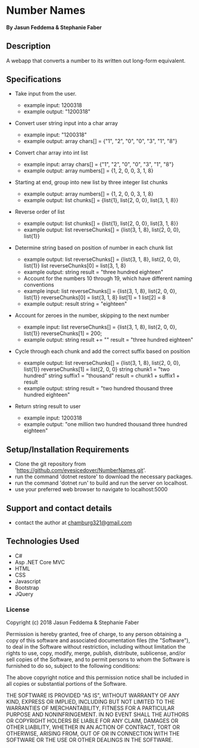 
# Number Names

#### By Jasun Feddema & Stephanie Faber

## Description
A webapp that converts a number to its written out long-form equivalent.

## Specifications
* Take input from the user.
  - example input: 1200318
  - example output: "1200318"

* Convert user string input into a char array
  - example input: "1200318"
  - example output: array chars[] = {"1", "2", "0", "0", "3", "1", "8"}

* Convert char array into int list
  - example input: array chars[] = {"1", "2", "0", "0", "3", "1", "8"}
  - example output: array numbers[] = {1, 2, 0, 0, 3, 1, 8}

* Starting at end, group into new list by three integer list chunks
  - example output: array numbers[] = {1, 2, 0, 0, 3, 1, 8}
  - example output: list chunks[] = {list{1}, list{2, 0, 0}, list{3, 1, 8}}

* Reverse order of list
  - example output: list chunks[] = {list{1}, list{2, 0, 0}, list{3, 1, 8}}
  - example output: list reverseChunks[] = {list{3, 1, 8}, list{2, 0, 0}, list{1}}

* Determine string based on position of number in each chunk list
  - example output: list reverseChunks[] = {list{3, 1, 8}, list{2, 0, 0}, list{1}}
  list reverseChunks[0] = list{3, 1, 8}
  - example output: string result = "three hundred eighteen"

  * Account for the numbers 10 through 19, which have different naming conventions
  - example input: list reverseChunks[] = {list{3, 1, 8}, list{2, 0, 0}, list{1}}
  reverseChunks[0] = list{3, 1, 8}
  list[1] = 1
  list[2] = 8
  - example output: result string = "eighteen"

* Account for zeroes in the number, skipping to the next number
  - example input: list reverseChunks[] = {list{3, 1, 8}, list{2, 0, 0}, list{1}}
  reverseChunks[1] = 200;
  - example output: string result += ""
  result = "three hundred eighteen"

* Cycle through each chunk and add the correct suffix based on position
  - example output: list reverseChunks[] = {list{3, 1, 8}, list{2, 0, 0}, list{1}}
  reverseChunks[1] = list{2, 0, 0}
  string chunk1 = "two hundred"
  string suffix1 = "thousand"
  result = chunk1 + suffix1 + result
  - example output: string result = "two hundred thousand three hundred eighteen"

* Return string result to user
  - example input: 1200318
  - example output: "one million two hundred thousand three hundred eighteen"


## Setup/Installation Requirements

* Clone the git repository from 'https://github.com/eyesicedover/NumberNames.git'.
* run the command 'dotnet restore' to download the necessary packages.
* run the command 'dotnet run' to build and run the server on localhost.
* use your preferred web browser to navigate to localhost:5000


## Support and contact details

* contact the author at chamburg321@gmail.com

## Technologies Used

* C#
* Asp .NET Core MVC
* HTML
* CSS
* Javascript
* Bootstrap
* JQuery

### License

Copyright (c) 2018 Jasun Feddema & Stephanie Faber

Permission is hereby granted, free of charge, to any person obtaining a copy of this software and associated documentation files (the "Software"), to deal in the Software without restriction, including without limitation the rights to use, copy, modify, merge, publish, distribute, sublicense, and/or sell copies of the Software, and to permit persons to whom the Software is furnished to do so, subject to the following conditions:

The above copyright notice and this permission notice shall be included in all copies or substantial portions of the Software.

THE SOFTWARE IS PROVIDED "AS IS", WITHOUT WARRANTY OF ANY KIND, EXPRESS OR IMPLIED, INCLUDING BUT NOT LIMITED TO THE WARRANTIES OF MERCHANTABILITY, FITNESS FOR A PARTICULAR PURPOSE AND NONINFRINGEMENT. IN NO EVENT SHALL THE AUTHORS OR COPYRIGHT HOLDERS BE LIABLE FOR ANY CLAIM, DAMAGES OR OTHER LIABILITY, WHETHER IN AN ACTION OF CONTRACT, TORT OR OTHERWISE, ARISING FROM, OUT OF OR IN CONNECTION WITH THE SOFTWARE OR THE USE OR OTHER DEALINGS IN THE SOFTWARE.

